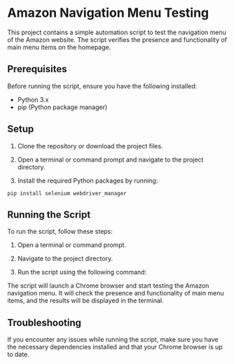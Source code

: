 # Amazon Navigation Menu Testing

This project contains a simple automation script to test the navigation menu of the Amazon website. The script verifies the presence and functionality of main menu items on the homepage.

## Prerequisites

Before running the script, ensure you have the following installed:

- Python 3.x
- pip (Python package manager)

## Setup

1. Clone the repository or download the project files.

2. Open a terminal or command prompt and navigate to the project directory.

3. Install the required Python packages by running:

```````````
pip install selenium webdriver_manager

```````````

## Running the Script

To run the script, follow these steps:

1. Open a terminal or command prompt.

2. Navigate to the project directory.

3. Run the script using the following command:



The script will launch a Chrome browser and start testing the Amazon navigation menu. It will check the presence and functionality of main menu items, and the results will be displayed in the terminal.

## Troubleshooting

If you encounter any issues while running the script, make sure you have the necessary dependencies installed and that your Chrome browser is up to date.






